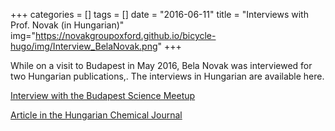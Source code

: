 +++
categories = []
tags = []
date = "2016-06-11"
title = "Interviews with Prof. Novak (in Hungarian)"
img="https://novakgroupoxford.github.io/bicycle-hugo/img/Interview_BelaNovak.png"
+++

While on a visit to Budapest in May 2016, Bela Novak was interviewed for two Hungarian publications,. The interviews in Hungarian are available here.

[Interview with the Budapest Science Meetup](http://sciencemeetup.444.hu/2016/06/11/a-biologusok-sokszor-a-lehetetlent-varjak-a-modellezotol)

[Article in the Hungarian Chemical Journal](https://novakgroupoxford.github.io/bicycle-hugo/pdf/Interview_BelaNovak.pdf)
